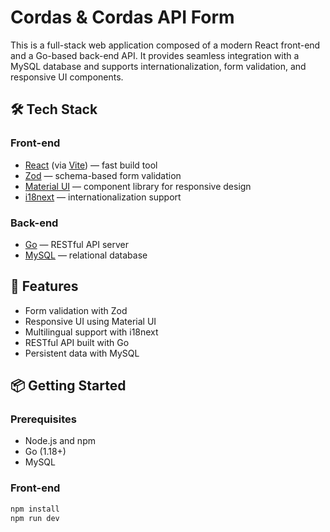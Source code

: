 # Cordas & Cordas API Form

This is a full-stack web application composed of a modern React front-end and a Go-based back-end API. It provides seamless integration with a MySQL database and supports internationalization, form validation, and responsive UI components.

## 🛠 Tech Stack

### Front-end
- [React](https://reactjs.org/) (via [Vite](https://vitejs.dev/)) — fast build tool
- [Zod](https://zod.dev/) — schema-based form validation
- [Material UI](https://mui.com/) — component library for responsive design
- [i18next](https://www.i18next.com/) — internationalization support

### Back-end
- [Go](https://golang.org/) — RESTful API server
- [MySQL](https://www.mysql.com/) — relational database

## 🚀 Features
- Form validation with Zod
- Responsive UI using Material UI
- Multilingual support with i18next
- RESTful API built with Go
- Persistent data with MySQL

## 📦 Getting Started

### Prerequisites
- Node.js and npm
- Go (1.18+)
- MySQL

### Front-end

```bash
npm install
npm run dev
